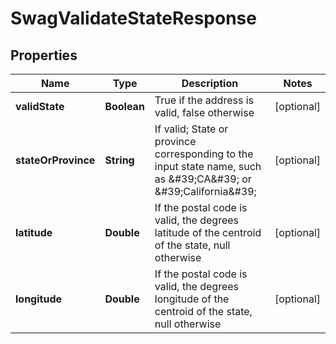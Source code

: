 
# SwagValidateStateResponse

## Properties
Name | Type | Description | Notes
------------ | ------------- | ------------- | -------------
**validState** | **Boolean** | True if the address is valid, false otherwise |  [optional]
**stateOrProvince** | **String** | If valid; State or province corresponding to the input state name, such as \&#39;CA\&#39; or \&#39;California\&#39; |  [optional]
**latitude** | **Double** | If the postal code is valid, the degrees latitude of the centroid of the state, null otherwise |  [optional]
**longitude** | **Double** | If the postal code is valid, the degrees longitude of the centroid of the state, null otherwise |  [optional]



